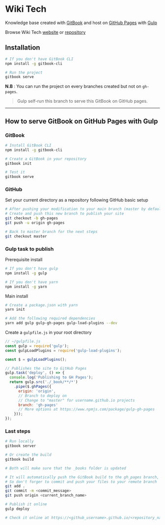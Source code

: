 # Wiki Tech

Knowledge base created with [GitBook](https://www.gitbook.com/) and host on [GitHub Pages](https://pages.github.com/) with [Gulp](https://gulpjs.com/)

Browse Wiki Tech [website](https://charlesbdt.github.io/wiki-tech/) or [repository](https://github.com/CharlesBdt/wiki-tech)

## Installation

```sh
# If you don't have GitBook CLI
npm install -g gitbook-cli

# Run the project
gitbook serve
```

**N.B** : You can run the project on every branches created but not on `gh-pages`.
> Gulp self-run this branch to serve this GitBook on GitHub pages.

---

## How to serve GitBook on GitHub Pages with Gulp

### GitBook

```sh
# Install GitBook CLI
npm install -g gitbook-cli

# Create a GitBook in your repository
gitbook init

# Test it
gitbook serve
```

### GitHub

Set your current directory as a repository following GitHub basic setup

```sh
# After pushing your modification to your main branch (master by default)
# Create and push this new branch to publish your site
git checkout -b gh-pages
git push -u origin gh-pages

# Back to master branch for the next steps
git checkout master
```

### Gulp task to publish

Prerequisite install

```sh
# If you don't have gulp
npm install -g gulp

# If you don't have yarn
npm install -g yarn
```

Main install

```sh
# Create a package.json with yarn
yarn init

# Add the following required dependencies
yarn add gulp gulp-gh-pages gulp-load-plugins --dev
```

Create a `gulpfile.js` in your root directory

```js
// ~/gulpfile.js
const gulp = require('gulp');
const gulpLoadPlugins = require('gulp-load-plugins');

const $ = gulpLoadPlugins();

// Publishes the site to GitHub Pages
gulp.task('deploy', () => {
  console.log('Publishing to GH Pages');
  return gulp.src('./_book/**/*')
    .pipe($.ghPages({
      origin: 'origin',
      // Branch to deploy on
      // Change to "master" for username.github.io projects
      branch: 'gh-pages'
      // More options at https://www.npmjs.com/package/gulp-gh-pages
    }));
});
```

### Last steps

```sh
# Run locally
gitbook server

# Or create the build
gitbook build

# Both will make sure that the _books folder is updated

# It will automatically push the GitBook build to the gh_pages branch, based on your current branch
# So don't forger to commit and push your files to your remote branch
git add .
git commit -m <commit_message>
git push origin <current_branch_name>

# Publish it online
gulp deploy

# Check it online at https://<github_username>.github.io/<repository_name>

```
